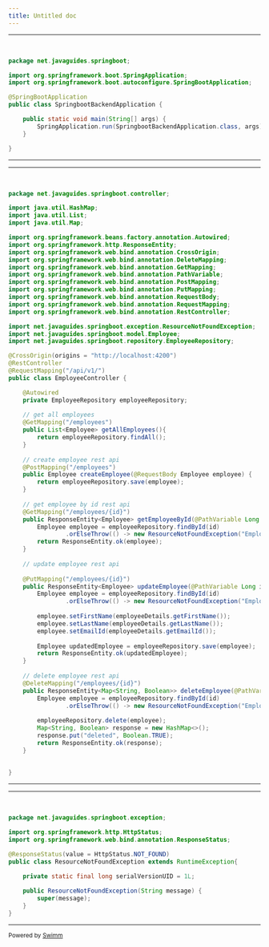 ```yaml
---
title: Untitled doc
---
```

<SwmSnippet path="/springboot-backend/src/main/java/net/javaguides/springboot/SpringbootBackendApplication.java" line="1">

---

&nbsp;

```java
package net.javaguides.springboot;

import org.springframework.boot.SpringApplication;
import org.springframework.boot.autoconfigure.SpringBootApplication;

@SpringBootApplication
public class SpringbootBackendApplication {

	public static void main(String[] args) {
		SpringApplication.run(SpringbootBackendApplication.class, args);
	}

}

```

---

</SwmSnippet>

<SwmSnippet path="/springboot-backend/src/main/java/net/javaguides/springboot/controller/EmployeeController.java" line="1">

---

&nbsp;

```java
package net.javaguides.springboot.controller;

import java.util.HashMap;
import java.util.List;
import java.util.Map;

import org.springframework.beans.factory.annotation.Autowired;
import org.springframework.http.ResponseEntity;
import org.springframework.web.bind.annotation.CrossOrigin;
import org.springframework.web.bind.annotation.DeleteMapping;
import org.springframework.web.bind.annotation.GetMapping;
import org.springframework.web.bind.annotation.PathVariable;
import org.springframework.web.bind.annotation.PostMapping;
import org.springframework.web.bind.annotation.PutMapping;
import org.springframework.web.bind.annotation.RequestBody;
import org.springframework.web.bind.annotation.RequestMapping;
import org.springframework.web.bind.annotation.RestController;

import net.javaguides.springboot.exception.ResourceNotFoundException;
import net.javaguides.springboot.model.Employee;
import net.javaguides.springboot.repository.EmployeeRepository;

@CrossOrigin(origins = "http://localhost:4200")
@RestController
@RequestMapping("/api/v1/")
public class EmployeeController {

	@Autowired
	private EmployeeRepository employeeRepository;
	
	// get all employees
	@GetMapping("/employees")
	public List<Employee> getAllEmployees(){
		return employeeRepository.findAll();
	}		
	
	// create employee rest api
	@PostMapping("/employees")
	public Employee createEmployee(@RequestBody Employee employee) {
		return employeeRepository.save(employee);
	}
	
	// get employee by id rest api
	@GetMapping("/employees/{id}")
	public ResponseEntity<Employee> getEmployeeById(@PathVariable Long id) {
		Employee employee = employeeRepository.findById(id)
				.orElseThrow(() -> new ResourceNotFoundException("Employee not exist with id :" + id));
		return ResponseEntity.ok(employee);
	}
	
	// update employee rest api
	
	@PutMapping("/employees/{id}")
	public ResponseEntity<Employee> updateEmployee(@PathVariable Long id, @RequestBody Employee employeeDetails){
		Employee employee = employeeRepository.findById(id)
				.orElseThrow(() -> new ResourceNotFoundException("Employee not exist with id :" + id));
		
		employee.setFirstName(employeeDetails.getFirstName());
		employee.setLastName(employeeDetails.getLastName());
		employee.setEmailId(employeeDetails.getEmailId());
		
		Employee updatedEmployee = employeeRepository.save(employee);
		return ResponseEntity.ok(updatedEmployee);
	}
	
	// delete employee rest api
	@DeleteMapping("/employees/{id}")
	public ResponseEntity<Map<String, Boolean>> deleteEmployee(@PathVariable Long id){
		Employee employee = employeeRepository.findById(id)
				.orElseThrow(() -> new ResourceNotFoundException("Employee not exist with id :" + id));
		
		employeeRepository.delete(employee);
		Map<String, Boolean> response = new HashMap<>();
		response.put("deleted", Boolean.TRUE);
		return ResponseEntity.ok(response);
	}
	
	
}

```

---

</SwmSnippet>

<SwmSnippet path="/springboot-backend/src/main/java/net/javaguides/springboot/exception/ResourceNotFoundException.java" line="1">

---

&nbsp;

```java
package net.javaguides.springboot.exception;

import org.springframework.http.HttpStatus;
import org.springframework.web.bind.annotation.ResponseStatus;

@ResponseStatus(value = HttpStatus.NOT_FOUND)
public class ResourceNotFoundException extends RuntimeException{

	private static final long serialVersionUID = 1L;
	
	public ResourceNotFoundException(String message) {
		super(message);
	}
}

```

---

</SwmSnippet>

<SwmMeta version="3.0.0" repo-id="Z2l0aHViJTNBJTNBZWFzeUNvbmZpZyUzQSUzQUFzYXJ1ZGhlZW5L" repo-name="easyConfig"><sup>Powered by [Swimm](https://app.swimm.io/)</sup></SwmMeta>
